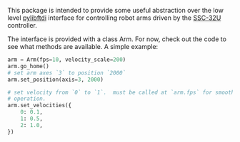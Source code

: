 This package is intended to provide some useful abstraction over the low
level [pylibftdi](https://pypi.python.org/pypi/pylibftdi) interface for
controlling robot arms driven by the
[SSC-32U](http://www.lynxmotion.com/p-1032-ssc-32u-usb-servo-controller.aspx)
controller.

The interface is provided with a class Arm.  For now, check out the code
to see what methods are available.  A simple example:

```python
arm = Arm(fps=10, velocity_scale=200)
arm.go_home()
# set arm axes `3` to position `2000`
arm.set_position(axis=3, 2000)

# set velocity from `0` to `1`.  must be called at `arm.fps` for smooth
# operation.
arm.set_velocities({
    0: 0.1,
    1: 0.5,
    2: 1.0,
})
```
